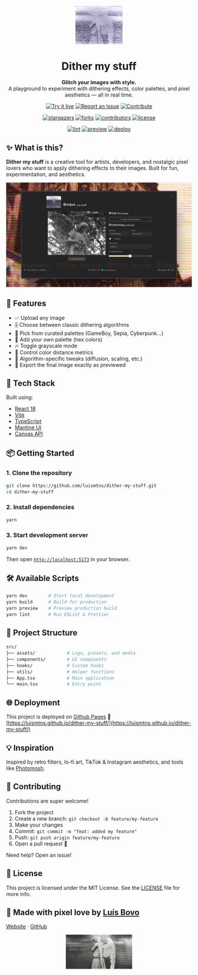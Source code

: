 <p align="center">
  <img src="./public/logo.gif" width="128" alt="Dither my stuff logo" />
</p>

<h1 align="center">Dither my stuff</h1>

<p align="center">
  <strong>Glitch your images with style.</strong><br />
  A playground to experiment with dithering effects, color palettes, and pixel aesthetics — all in real time.
</p>

<div align="center">

[![Try it live](https://img.shields.io/badge/Try%20it%20live-📺-blue)](https://luismtns.github.io/dither-my-stuff/) [![Report an Issue](https://img.shields.io/badge/Report%20an%20Issue-📝-blue)](https://github.com/luismtns/dither-my-stuff/issues) [![Contribute](https://img.shields.io/badge/Contribute-🤝-blue)](#-contributing)

</div>
<div align="center">

[![stargazers](https://img.shields.io/github/stars/luismtns/dither-my-stuff)](https://github.com/luismtns/dither-my-stuff/stargazers) [![forks](https://img.shields.io/github/forks/luismtns/dither-my-stuff)](https://github.com/luismtns/dither-my-stuff/network/members) [![contributors](https://img.shields.io/github/contributors/luismtns/dither-my-stuff)](https://github.com/luismtns/dither-my-stuff/graphs/contributors) [![license](https://img.shields.io/github/license/luismtns/dither-my-stuff)](https://github.com/luismtns/dither-my-stuff/blob/main/LICENSE)

</div>
<div align="center">

[![lint](https://github.com/luismtns/dither-my-stuff/actions/workflows/lint.yml/badge.svg)](https://github.com/luismtns/dither-my-stuff/actions/workflows/lint.yml) [![preview](https://github.com/luismtns/dither-my-stuff/actions/workflows/preview.yml/badge.svg)](https://github.com/luismtns/dither-my-stuff/actions/workflows/preview.yml) [![deploy](https://github.com/luismtns/dither-my-stuff/actions/workflows/deploy.yml/badge.svg)](https://github.com/luismtns/dither-my-stuff/actions/workflows/deploy.yml)

</div>

## ✨ What is this?

**Dither my stuff** is a creative tool for artists, developers, and nostalgic pixel lovers who want to apply dithering effects to their images.
Built for fun, experimentation, and aesthetics.

![Screenshot](./screenshots/1.png)

## 🎨 Features

- ✅ Upload any image
- 🎚️ Choose between classic dithering algorithms
- 🎨 Pick from curated palettes (GameBoy, Sepia, Cyberpunk...)
- 🧪 Add your own palette (hex colors)
- 🔥 Toggle grayscale mode
- 🧠 Control color distance metrics
- 🔧 Algorithm-specific tweaks (diffusion, scaling, etc.)
- 📀 Export the final image exactly as previewed

## 🚀 Tech Stack

Built using:

- [React 18](https://reactjs.org/)
- [Vite](https://vitejs.dev/)
- [TypeScript](https://www.typescriptlang.org/)
- [Mantine UI](https://mantine.dev/)
- [Canvas API](https://developer.mozilla.org/en-US/docs/Web/API/Canvas_API)

## 📦 Getting Started

### 1. Clone the repository

```bash
git clone https://github.com/luismtns/dither-my-stuff.git
cd dither-my-stuff
```

### 2. Install dependencies

```bash
yarn
```

### 3. Start development server

```bash
yarn dev
```

Then open [`http://localhost:5173`](http://localhost:5173) in your browser.

## 🛠 Available Scripts

```bash
yarn dev        # Start local development
yarn build      # Build for production
yarn preview    # Preview production build
yarn lint       # Run ESLint & Prettier
```

## 📁 Project Structure

```bash
src/
├── assets/            # Logo, presets, and media
├── components/        # UI components
├── hooks/             # Custom hooks
├── utils/             # Helper functions
├── App.tsx            # Main application
└── main.tsx           # Entry point
```

## 🌐 Deployment

This project is deployed on [Github Pages](https://pages.github.com/)
🔗 [https://luismtns.github.io/dither-my-stuff/](https://luismtns.github.io/dither-my-stuff/)

## 💡 Inspiration

Inspired by retro filters, lo-fi art, TikTok & Instagram aesthetics, and tools like [Photomosh](https://photomosh.com/).

## 🤝 Contributing

Contributions are super welcome!

1. Fork the project
2. Create a new branch: `git checkout -b feature/my-feature`
3. Make your changes
4. Commit: `git commit -m "feat: added my feature"`
5. Push: `git push origin feature/my-feature`
6. Open a pull request 🙌

Need help? Open an issue!

## 📄 License

This project is licensed under the MIT License.
See the [LICENSE](./LICENSE) file for more info.

## 💚 Made with pixel love by **[Luís Bovo](https://luisbovo.com.br)**

[Website](https://luisbovo.com.br) · [GitHub](https://github.com/luismtns)

<p align="center">
  <img src="./public/footer-dither.gif" alt="footer dither" width="180" />
</p>
